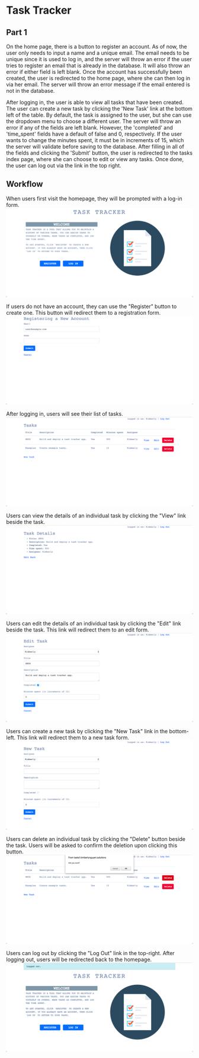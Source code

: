 # Task Tracker
## Part 1
On the home page, there is a button to register an account. As of now, the user
only needs to input a name and a unique email. The email needs to be unique
since it is used to log in, and the server will throw an error if the user tries
to register an email that is already in the database. It will also throw an
error if either field is left blank. Once the account has successfully been
created, the user is redirected to the home page, where she can then log in via
her email. The server will throw an error message if the email entered is not in
the database.

After logging in, the user is able to view all tasks that have been created. The
user can create a new task by clicking the 'New Task' link at the bottom left of
the table. By default, the task is assigned to the user, but she can use the
dropdown menu to choose a different user. The server will throw an error if any
of the fields are left blank. However, the 'completed' and 'time_spent' fields
have a default of false and 0, respectively. If the user wants to change the
minutes spent, it must be in increments of 15, which the server will validate
before saving to the database. After filling in all of the fields and clicking
the 'Submit' button, the user is redirected to the tasks index page, where she
can choose to edit or view any tasks. Once done, the user can log out via the
link in the top right. 

## Workflow
When users first visit the homepage, they will be prompted with a log-in form. 
![homepage](screenshots/homepage.png) 

If users do not have an account, they can use the "Register" button to create 
one. This button will redirect them to a registration form. 
![registration form](screenshots/registration-form.png) 

After logging in, users will see their list of tasks. 
![dashboard](screenshots/dashboard.png) 

Users can view the details of an individual task by clicking the "View" link 
beside the task. 
![viewing a task](screenshots/task-view.png) 

Users can edit the details of an individual task by clicking the "Edit" link 
beside the task. This link will redirect them to an edit form. 
![editing a task](screenshots/task-edit.png) 

Users can create a new task by clicking the "New Task" link in the bottom-left. 
This link will redirect them to a new task form. 
![creating a new task](screenshots/task-new.png) 

Users can delete an individual task by clicking the "Delete" button beside the 
task. Users will be asked to confirm the deletion upon clicking this button. 
![deleting a task](screenshots/task-delete.png) 

Users can log out by clicking the "Log Out" link in the top-right. After 
logging out, users will be redirected back to the homepage. 
![logging out](screenshots/log-out.png) 
